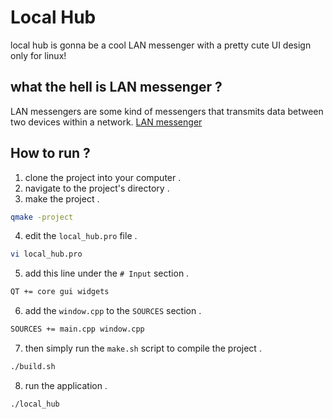 # Local Hub
local hub is gonna be a cool LAN messenger with a pretty cute UI design only for linux!

## what the hell is LAN messenger ?
LAN messengers are some kind of messengers that transmits data between two devices within a network. [LAN messenger](https://en.wikipedia.org/wiki/LAN_messenger)

## How to run ?
1. clone the project into your computer .
2. navigate to the project's directory .
3. make the project .
```bash
qmake -project
```
4. edit the `local_hub.pro` file .
```bash
vi local_hub.pro
```
5. add this line under the `# Input` section .
```bash
QT += core gui widgets
```
6. add the `window.cpp` to the `SOURCES` section .
```bash
SOURCES += main.cpp window.cpp
```
7. then simply run the `make.sh` script to compile the project .
```bash
./build.sh
```
8. run the application .
```bash
./local_hub
```
